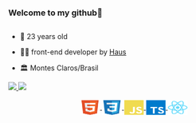 ### Welcome to my github👋

##
- 👦 23 years old

- 👩‍💻 front-end developer by <a href="https://estudiohaus.com/" target="_blank">Haus</a>

- 🏛 Montes Claros/Brasil


<div>
  <a href="https://github.com/DanteBorges">
  <img height="180em" src="https://github-readme-stats.vercel.app/api?username=DanteBorges&show_icons=true&theme=tokyonight&include_all_commits=true&count_private=true"/>
  <img height="180em" src="https://github-readme-stats.vercel.app/api/top-langs/?username=DanteBorges&layout=compact&langs_count=7&theme=tokyonight"/>
</div>
<div style="display: inline_block"><br>
  <div align="center">
      <img align="center" alt="Daniel-HTML" height="30" width="40" src="https://raw.githubusercontent.com/devicons/devicon/master/icons/html5/html5-original.svg">
  <img align="center" alt="Daniel-CSS" height="30" width="40" src="https://raw.githubusercontent.com/devicons/devicon/master/icons/css3/css3-original.svg">
        <img align="center" alt="Daniel-Js" height="30" width="40" src="https://raw.githubusercontent.com/devicons/devicon/master/icons/javascript/javascript-plain.svg">
  <img align="center" alt="Daniel-Ts" height="30" width="40" src="https://raw.githubusercontent.com/devicons/devicon/master/icons/typescript/typescript-plain.svg">
  <img align="center" alt="Daniel-React" height="30" width="40" src="https://raw.githubusercontent.com/devicons/devicon/master/icons/react/react-original.svg">
    </div>
</div>
  
 
